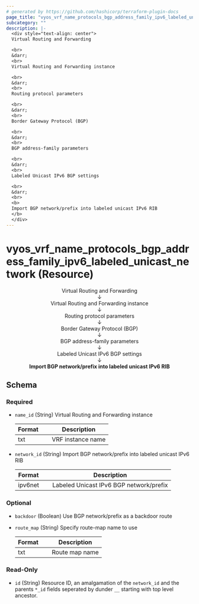 ```yaml
---
# generated by https://github.com/hashicorp/terraform-plugin-docs
page_title: "vyos_vrf_name_protocols_bgp_address_family_ipv6_labeled_unicast_network Resource - vyos"
subcategory: ""
description: |-
  <div style="text-align: center">
  Virtual Routing and Forwarding

  <br>
  &darr;
  <br>
  Virtual Routing and Forwarding instance

  <br>
  &darr;
  <br>
  Routing protocol parameters

  <br>
  &darr;
  <br>
  Border Gateway Protocol (BGP)

  <br>
  &darr;
  <br>
  BGP address-family parameters

  <br>
  &darr;
  <br>
  Labeled Unicast IPv6 BGP settings

  <br>
  &darr;
  <br>
  <b>
  Import BGP network/prefix into labeled unicast IPv6 RIB
  </b>
  </div>
---
```


# vyos_vrf_name_protocols_bgp_address_family_ipv6_labeled_unicast_network (Resource)

<div style="text-align: center">
Virtual Routing and Forwarding

<br>
&darr;
<br>
Virtual Routing and Forwarding instance

<br>
&darr;
<br>
Routing protocol parameters

<br>
&darr;
<br>
Border Gateway Protocol (BGP)

<br>
&darr;
<br>
BGP address-family parameters

<br>
&darr;
<br>
Labeled Unicast IPv6 BGP settings

<br>
&darr;
<br>
<b>
Import BGP network/prefix into labeled unicast IPv6 RIB
</b>
</div>



<!-- schema generated by tfplugindocs -->
## Schema

### Required

- `name_id` (String) Virtual Routing and Forwarding instance

    |  Format &emsp; | Description  |
    |----------|---------------|
    |  txt  &emsp; |  VRF instance name  |
- `network_id` (String) Import BGP network/prefix into labeled unicast IPv6 RIB

    |  Format &emsp; | Description  |
    |----------|---------------|
    |  ipv6net  &emsp; |  Labeled Unicast IPv6 BGP network/prefix  |

### Optional

- `backdoor` (Boolean) Use BGP network/prefix as a backdoor route
- `route_map` (String) Specify route-map name to use

    |  Format &emsp; | Description  |
    |----------|---------------|
    |  txt  &emsp; |  Route map name  |

### Read-Only

- `id` (String) Resource ID, an amalgamation of the `network_id` and the parents `*_id` fields seperated by dunder `__` starting with top level ancestor.
